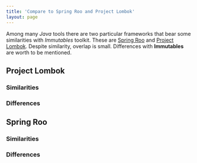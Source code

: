 ```yaml
---
title: 'Compare to Spring Roo and Project Lombok'
layout: page
---
```


Among many _Java_ tools there are two particular frameworks that bear some similarities with _Immutables_ toolkit.
These are [Spring Roo](http://projects.spring.io/spring-roo/) and [Project Lombok](http://projectlombok.org).
Despite similarity, overlap is small. Differences with __Immutables__ are worth to be mentioned.

Project Lombok
--------------

### Similarities

### Differences

Spring Roo
----------

### Similarities

### Differences


